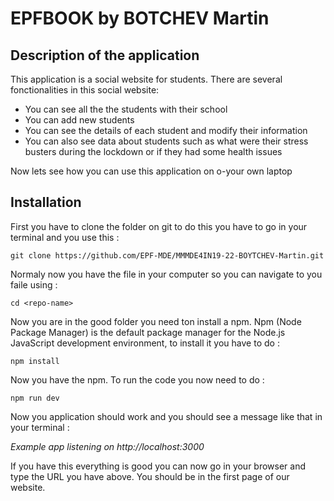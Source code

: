 # EPFBOOK by BOTCHEV Martin
## Description of the application
This application is a social website for students.
There are several fonctionalities in this social website:
- You can see all the the students with their school
- You can add new students
- You can see the details of each student and modify their information 
- You can also see data about students such as what were their stress busters during the lockdown or if they had some health issues

Now lets see how you can use this application on o-your own laptop

## Installation

First you have to clone the folder on git to do this you have to go in your terminal and you use this :

```
git clone https://github.com/EPF-MDE/MMMDE4IN19-22-BOYTCHEV-Martin.git
```

Normaly now you have the file in your computer so you can navigate to you faile using :

```
cd <repo-name>
```

Now you are in the good folder you need ton install a npm. Npm (Node Package Manager) is the default package manager for the Node.js JavaScript development environment, to install it you have to do :

```
npm install
```
Now you have the npm.
To run the code you now need to do :
```
npm run dev
```
Now you application should work and you should see a message like that in your terminal :

*Example app listening on http://localhost:3000*

If you have this everything is good you can now go in your browser and type the URL you have above. You should be in the first page of our website.
